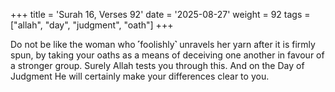 +++
title = 'Surah 16, Verses 92'
date = '2025-08-27'
weight = 92
tags = ["allah", "day", "judgment", "oath"]
+++

Do not be like the woman who ˹foolishly˺ unravels her yarn after it is firmly spun, by taking your oaths as a means of deceiving one another in favour of a stronger group. Surely Allah tests you through this. And on the Day of Judgment He will certainly make your differences clear to you.